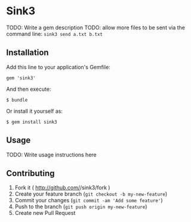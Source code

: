 # Sink3

TODO: Write a gem description
TODO: allow more files to be sent via the command line: `sink3 send a.txt
b.txt`

## Installation

Add this line to your application's Gemfile:

    gem 'sink3'

And then execute:

    $ bundle

Or install it yourself as:

    $ gem install sink3

## Usage

TODO: Write usage instructions here

## Contributing

1. Fork it ( http://github.com/<my-github-username>/sink3/fork )
2. Create your feature branch (`git checkout -b my-new-feature`)
3. Commit your changes (`git commit -am 'Add some feature'`)
4. Push to the branch (`git push origin my-new-feature`)
5. Create new Pull Request
